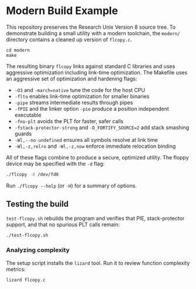 # Modern Build Example

This repository preserves the Research Unix Version 8 source tree.
To demonstrate building a small utility with a modern toolchain, the
`modern/` directory contains a cleaned up version of `flcopy.c`.

```
cd modern
make
```

The resulting binary `flcopy` links against standard C libraries and
uses aggressive optimization including link-time optimization.
The Makefile uses an aggressive set of optimization and hardening flags:

* `-O3` and `-march=native` tune the code for the host CPU
* `-flto` enables link-time optimization for smaller binaries
* `-pipe` streams intermediate results through pipes
* `-fPIE` and the linker option `-pie` produce a position independent executable
* `-fno-plt` avoids the PLT for faster, safer calls
* `-fstack-protector-strong` and `-D_FORTIFY_SOURCE=2` add stack smashing guards
* `-Wl,--no-undefined` ensures all symbols resolve at link time
* `-Wl,-z,relro` and `-Wl,-z,now` enforce immediate relocation binding

All of these flags combine to produce a secure, optimized utility.
The floppy device may be specified with the `-d` flag:

```sh
./flcopy -d /dev/fd0
```

Run `./flcopy --help` (or `-H`) for a summary of options.

## Testing the build

`test-flcopy.sh` rebuilds the program and verifies that PIE,
stack-protector support, and that no spurious PLT calls remain:

```sh
./test-flcopy.sh
```

### Analyzing complexity

The setup script installs the `lizard` tool. Run it to review function
complexity metrics:

```sh
lizard flcopy.c
```
